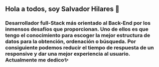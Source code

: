 ## Hola a todos, soy Salvador Hilares 👋

### Desarrollador full-Stack más orientado al Back-End por los inmensos desafíos que proporcionan. Uno de ellos es que tengo el conocimiento para escoger la mejor estructura de datos para la obtención, ordenación o búsqueda. Por consiguiente podemos reducir el tiempo de respuesta de un responsive y dar una mejor experiencia al usuario. Actualmente me dedico✨
<!--
**SalvadorHilares/SalvadorHilares** is a ✨ _special_ ✨ repository because its `README.md` (this file) appears on your GitHub profile.

Here are some ideas to get you started:

- 🔭 I’m currently working on ...
- 🌱 I’m currently learning ...
- 👯 I’m looking to collaborate on ...
- 🤔 I’m looking for help with ...
- 💬 Ask me about ...
- 📫 How to reach me: ...
- 😄 Pronouns: ...
- ⚡ Fun fact: ...
-->
